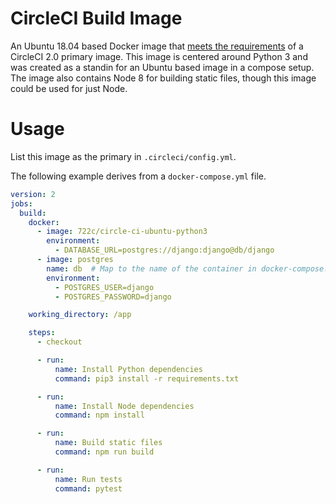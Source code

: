 # CircleCI Build Image

An Ubuntu 18.04 based Docker image that [meets the requirements](https://circleci.com/docs/2.0/custom-images/#required-tools) of a CircleCI 2.0 primary image. This image is centered around Python 3 and was created as a standin for an Ubuntu based image in a compose setup. The image also contains Node 8 for building static files, though this image could be used for just Node.

# Usage

List this image as the primary in `.circleci/config.yml`.

The following example derives from a `docker-compose.yml` file.

```yaml
version: 2
jobs:
  build:
    docker:
      - image: 722c/circle-ci-ubuntu-python3
        environment:
          - DATABASE_URL=postgres://django:django@db/django
      - image: postgres
        name: db  # Map to the name of the container in docker-compose.yml
        environment:
          - POSTGRES_USER=django
          - POSTGRES_PASSWORD=django

    working_directory: /app

    steps:
      - checkout

      - run:
          name: Install Python dependencies
          command: pip3 install -r requirements.txt

      - run:
          name: Install Node dependencies
          command: npm install

      - run:
          name: Build static files
          command: npm run build

      - run:
          name: Run tests
          command: pytest
```
